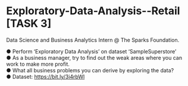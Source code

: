 # Exploratory-Data-Analysis--Retail [TASK 3]
Data Science and Business Analytics Intern @ The Sparks Foundation.

● Perform ‘Exploratory Data Analysis’ on dataset ‘SampleSuperstore’  
● As a business manager, try to find out the weak areas where you can work to make more profit.  
● What all business problems you can derive by exploring the data?  
● Dataset: https://bit.ly/3i4rbWl 

